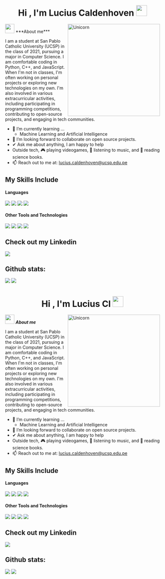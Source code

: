 <h1 align="center"><b>Hi , I'm Lucius Caldenhoven </b><img src="https://media.giphy.com/media/hvRJCLFzcasrR4ia7z/giphy.gif" width="35"></h1>
<!--  -->
<img align="right" width=300px alt="Unicorn" src="https://media.tenor.com/zn8iyusePtgAAAAM/joy.gif" />
<img src="https://media.giphy.com/media/ObNTw8Uzwy6KQ/giphy.gif" width="30px">&nbsp;***About me***

I am a student at San Pablo Catholic University (UCSP) in the class of 2021, pursuing a major in Computer Science. I am comfortable coding in Python, C++, and JavaScript. When I'm not in classes, I'm often working on personal projects or exploring new technologies on my own. I'm also involved in various extracurricular activities, including participating in programming competitions, contributing to open-source projects, and engaging in tech communities.
- 🌱 I’m currently learning ...
   - Machine Learning and Artificial Intelligence
- 👯 I’m looking forward to collaborate on open source projects.
- ✔ Ask me about anything, I am happy to help<br>
- Outside tech, 🎮 playing videogames, 🎵 listening to music, and 📖 reading science books.
- 📫 Reach out to me at: <a href="lucius.caldenhoven@ucsp.edu.pe">lucius.caldenhoven@ucsp.edu.pe</a>


## My Skills Include

<h4> Languages </h4>
<span> 
  <img src="https://img.shields.io/badge/HTML5-E34F26?style=for-the-badge&logo=html5&logoColor=white">
  <img src="https://img.shields.io/badge/CSS3-1572B6?style=for-the-badge&logo=css3&logoColor=white">
  <img src="https://img.shields.io/badge/C%2B%2B-00599C?style=for-the-badge&logo=c%2B%2B&logoColor=white">
  <img src="https://img.shields.io/badge/python-3670A0?style=for-the-badge&logo=python&logoColor=ffdd54">
 


</span>


<h4> Other Tools and Technologies </h4>
<span>
  <img src="https://img.shields.io/badge/Git-F05032?style=for-the-badge&logo=git&logoColor=white">
  <img src="https://img.shields.io/badge/MySQL-00000F?style=for-the-badge&logo=mysql&logoColor=white">
  <img src="https://img.shields.io/badge/MongoDB-4EA94B?style=for-the-badge&logo=mongodb&logoColor=white">
  <img src="https://img.shields.io/badge/TensorFlow-FF6F00?style=for-the-badge&logo=tensorflow&logoColor=white">



</span>

## Check out my Linkedin

<a href="https://www.linkedin.com/in/lucius-matheo-caldenhoven-loayza-a78487321/">
  <img src="https://img.shields.io/badge/LinkedIn-0077B5?style=for-the-badge&logo=linkedin&logoColor=white">
</a>

<h2>Github stats:</h2> 

[![](https://github-readme-stats.vercel.app/api?username=valentinawerle&show_icons=true&theme=tokyonight&hide_border=true&locale=en)](https://github.com/LuciusCaldenhoven)
[![](https://github-readme-streak-stats.herokuapp.com/?user=valentinawerle&theme=material-palenight)](https://github.com/LuciusCaldenhoven)
</div>



<h1 align="center"><b>Hi , I'm Lucius Cl </b><img src="https://media.giphy.com/media/hvRJCLFzcasrR4ia7z/giphy.gif" width="35"></h1>
<!--  -->
<img align="right" width=300px alt="Unicorn" src="https://c.tenor.com/GN73MKBawZYAAAAi/busy-cute.gif" />

<img src="https://media.giphy.com/media/ObNTw8Uzwy6KQ/giphy.gif" width="30px">&nbsp;***About me***

I am a student at San Pablo Catholic University (UCSP) in the class of 2021, pursuing a major in Computer Science. I am comfortable coding in Python, C++, and JavaScript. When I'm not in classes, I'm often working on personal projects or exploring new technologies on my own. I'm also involved in various extracurricular activities, including participating in programming competitions, contributing to open-source projects, and engaging in tech communities.
- 🌱 I’m currently learning ...
   - Machine Learning and Artificial Intelligence
- 👯 I’m looking forward to collaborate on open source projects.
- ✔ Ask me about anything, I am happy to help<br>
- Outside tech, 🎮 playing videogames, 🎵 listening to music, and 📖 reading science books.
- 📫 Reach out to me at: <a href="lucius.caldenhoven@ucsp.edu.pe">lucius.caldenhoven@ucsp.edu.pe</a>

## My Skills Include

<h4> Languages </h4>
<span> 
  <img src="https://img.shields.io/badge/HTML5-E34F26?style=for-the-badge&logo=html5&logoColor=white">
  <img src="https://img.shields.io/badge/CSS3-1572B6?style=for-the-badge&logo=css3&logoColor=white">
  <img src="https://img.shields.io/badge/C%2B%2B-00599C?style=for-the-badge&logo=c%2B%2B&logoColor=white">
  <img src="https://img.shields.io/badge/python-3670A0?style=for-the-badge&logo=python&logoColor=ffdd54">
 


</span>


<h4> Other Tools and Technologies </h4>
<span>
  <img src="https://img.shields.io/badge/Git-F05032?style=for-the-badge&logo=git&logoColor=white">
  <img src="https://img.shields.io/badge/MySQL-00000F?style=for-the-badge&logo=mysql&logoColor=white">
  <img src="https://img.shields.io/badge/MongoDB-4EA94B?style=for-the-badge&logo=mongodb&logoColor=white">
  <img src="https://img.shields.io/badge/TensorFlow-FF6F00?style=for-the-badge&logo=tensorflow&logoColor=white">



</span>

## Check out my Linkedin

<a href="https://www.linkedin.com/in/lucius-matheo-caldenhoven-loayza-a78487321/">
  <img src="https://img.shields.io/badge/LinkedIn-0077B5?style=for-the-badge&logo=linkedin&logoColor=white">
</a>

<h2>Github stats:</h2> 

[![](https://github-readme-stats.vercel.app/api?username=valentinawerle&show_icons=true&theme=tokyonight&hide_border=true&locale=en)](https://github.com/LuciusCaldenhoven)
[![](https://github-readme-streak-stats.herokuapp.com/?user=valentinawerle&theme=material-palenight)](https://github.com/LuciusCaldenhoven)
</div>

